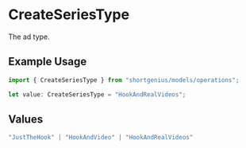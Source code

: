 # CreateSeriesType

The ad type.

## Example Usage

```typescript
import { CreateSeriesType } from "shortgenius/models/operations";

let value: CreateSeriesType = "HookAndRealVideos";
```

## Values

```typescript
"JustTheHook" | "HookAndVideo" | "HookAndRealVideos"
```